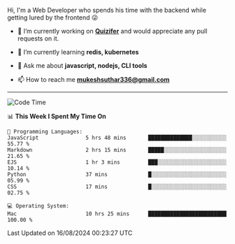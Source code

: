 Hi, I'm a Web Developer who spends his time with the backend while getting lured by the frontend 😜

- 🔭 I’m currently working on **[Quizifer](https://github.com/SutharMukesh/Quizifer/)** and would appreciate any pull requests on it.

- 🌱 I’m currently learning **redis, kubernetes**

- 💬 Ask me about **javascript, nodejs, CLI tools**

- 📫 How to reach me **mukeshsuthar336@gmail.com**

---
<!--START_SECTION:waka-->
![Code Time](http://img.shields.io/badge/Code%20Time-3%2C107%20hrs%2043%20mins-blue)

📊 **This Week I Spent My Time On** 

```text
💬 Programming Languages: 
JavaScript               5 hrs 48 mins       ██████████████░░░░░░░░░░░   55.77 % 
Markdown                 2 hrs 15 mins       █████░░░░░░░░░░░░░░░░░░░░   21.65 % 
EJS                      1 hr 3 mins         ███░░░░░░░░░░░░░░░░░░░░░░   10.14 % 
Python                   37 mins             █░░░░░░░░░░░░░░░░░░░░░░░░   05.99 % 
CSS                      17 mins             █░░░░░░░░░░░░░░░░░░░░░░░░   02.75 % 

💻 Operating System: 
Mac                      10 hrs 25 mins      █████████████████████████   100.00 % 
```


 Last Updated on 16/08/2024 00:23:27 UTC
<!--END_SECTION:waka-->

